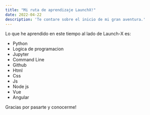 ```yaml
---
title: "Mi ruta de aprendizaje LaunchX!"
date: 2022-04-22
description: 'Te contare sobre el inicio de mi gran aventura.'
---
```


Lo que he aprendido en este tiempo al lado de Launch-X es:
- Python
- Logica de programacion
- Jupyter
- Command Line
- Github
- Html
- Css
- Js
- Node js
- Vue
- Angular

Gracias por pasarte y conocerme!
